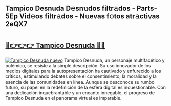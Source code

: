 ## Tampico Desnuda D𝚎sn𝚞dos filtr𝚊dos - Parts-5Ep Vid𝚎os filtr𝚊dos - N𝚞evas f𝚘tos atr𝚊ctivas 2eQX7

# <h2><a href="http://mb6pst.tromn.icu/?c=Tampico+Desnuda">🔗👉👉👉 Tampico Desnuda 🔗🔗</a></h2>

[![Tampico Desnuda nuevo](https://i.imgur.com/pEAQMta.gif)](http://mb6pst.tromn.icu/?c=Tampico+Desnuda)
Tampico Desnuda, un personaje multifacético y polémico, se resiste a la simple descripción. Su uso innovador de los medios digitales para la autopresentación ha cautivado y enfurecido a los críticos, estimulando debates sobre el consentimiento, la moralidad y la esencia de las comunidades en línea. Aunque se desconoce su rumbo futuro, su papel en la redefinición de la esfera digital es incuestionable. Con una dedicación inquebrantable y un encanto innegable, el progreso de Tampico Desnuda en el panorama virtual es imparable.
